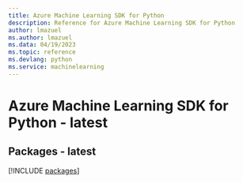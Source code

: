 ```yaml
---
title: Azure Machine Learning SDK for Python
description: Reference for Azure Machine Learning SDK for Python
author: lmazuel
ms.author: lmazuel
ms.data: 04/19/2023
ms.topic: reference
ms.devlang: python
ms.service: machinelearning
---
```

# Azure Machine Learning SDK for Python - latest
## Packages - latest
[!INCLUDE [packages](machine-learning-index.md)]